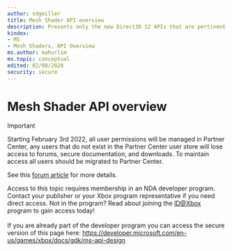 ```yaml
---
author: sdgmiller
title: Mesh Shader API overview
description: Presents only the new Direct3D 12 APIs that are pertinent to the Mesh Shader pipeline.
kindex:
- MS
- Mesh Shaders, API Overview
ms.author: mahurlim
ms.topic: conceptual
edited: 02/08/2020
security: secure
---
```


# Mesh Shader API overview
> [!IMPORTANT]
> Starting February 3rd 2022, all user permissions will be managed in Partner Center, any users that do not exist in the Partner Center user store will lose access to forums, secure documentation, and downloads. To maintain access all users should be migrated to Partner Center. <p></p>See this <a href="https://forums.xboxlive.com/articles/132187/breaking-change-user-access-for-forums-secure-docu.html">forum article</a> for more details.  

 Access to this topic requires membership in an NDA developer program. Contact your publisher or your Xbox program representative if you need direct access. Not in the program? Read about joining the <a href="https://www.xbox.com/Developers/id">ID@Xbox</a> program to gain access today!  <br/><br/>If you are already part of the developer program you can access the secure version of this page here: <a target="_blank" href="https://developer.microsoft.com/en-us/games/xbox/docs/gdk/ms-api-design">https://developer.microsoft.com/en-us/games/xbox/docs/gdk/ms-api-design</a>